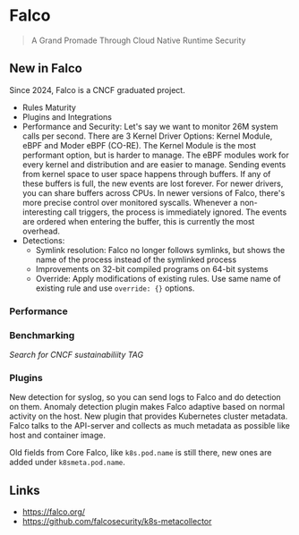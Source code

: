 # Falco

> A Grand Promade Through Cloud Native Runtime Security

## New in Falco

Since 2024, Falco is a CNCF graduated project.

- Rules Maturity
- Plugins and Integrations
- Performance and Security: Let's say we want to monitor 26M system calls per second. There are 3 Kernel Driver Options: Kernel Module, eBPF and Moder eBPF (CO-RE). The Kernel
Module is the most performant option, but is harder to manage. The eBPF modules work for every kernel and distribution and are easier to manage. Sending events from kernel space to user
space happens through buffers. If any of these buffers is full, the new events are lost forever. For newer drivers, you can share buffers across CPUs. In newer versions of Falco,
there's more precise control over monitored syscalls. Whenever a non-interesting call triggers, the process is immediately ignored. The events are ordered when entering the buffer,
this is currently the most overhead. 
- Detections:
  - Symlink resolution: Falco no longer follows symlinks, but shows the name of the process instead of the symlinked process
  - Improvements on 32-bit compiled programs on 64-bit systems
  - Override: Apply modifications of existing rules. Use same name of existing rule and use `override: {}` options.

### Performance


### Benchmarking

_Search for CNCF sustainabiliity TAG_

### Plugins

New detection for syslog, so you can send logs to Falco and do detection on them. Anomaly detection plugin makes Falco adaptive based on normal activity on the host.
New plugin that provides Kubernetes cluster metadata. Falco talks to the API-server and collects as much metadata as possible like host and container image.

Old fields from Core Falco, like `k8s.pod.name` is still there, new ones are added under `k8smeta.pod.name`.

## Links

- <https://falco.org/>
- <https://github.com/falcosecurity/k8s-metacollector>
